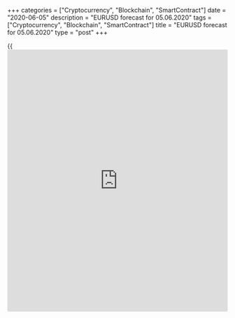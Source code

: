 +++
categories = ["Cryptocurrency", "Blockchain", "SmartContract"]
date = "2020-06-05"
description = "EURUSD forecast for 05.06.2020"
tags = ["Cryptocurrency", "Blockchain", "SmartContract"]
title = "EURUSD forecast for 05.06.2020"
type = "post"
+++

{{<iframe id="large-banner" src="https://www.bounty.group/#slide=17.0" width="100%" height="600" scrolling="no" style="border: 0px solid rgb(216, 221, 230); border-radius: 3px;">}}

June 5, 2020

June 5, 2020

Euro: all is fair in warDmitri Demidenko

## The ECB actions sent the EUR/USD up to the highest level since early
March

It is better to regret something you do than to regret something that
you don’t do. The ECB has given the market more than it expected,
extending the Pandemic Emergency Purchase Program (PEPP) by €600 billion
to €1,350 billion. It also extended the scheme’s duration until June
2021, or until the bank believes the crisis is over. The payments from
securities purchased under the PEPP will be reinvested until at least
the end of 2022. According to Christine Lagarde, the emergency QE allows
the regulator to fulfill two tasks. It helps the euro-area economy
rebound after the pandemic and is a foundation allowing to overcome the
market crisis. The Italian bonds are again in demand. The yield on
Italy’s 10-year government paper has dropped. The gap between the
Italian and German bond yields has sharply narrowed, and the [
EUR/USD][1] has been up to its three-month highs.

 **Dynamics of the yield spread between German and Italian bonds**

![LiteForex: EURUSD forecast for 05.06.2020][2]

 _Source: Financial Times_

Lagarde says the ECB has unanimously agreed to boost its Pandemic
Emergency Purchase Programme. However, the source of Financial Times
familiar with the matter says that Jens Weidmann, the head of the
Bundesbank, warns that, if this kind of QE lasts a long time, the ECB
could be accused of illegal state financing. The ECB, implementing the
PEPP, violates its own rule, as it buys more bonds of the countries most
affected by COVID-19. All is fair in the war with the coronavirus, isn’t
it?

Amid the ECB’s generosity, the euro has been rallying versus the US
dollar for 11 consecutive days, which is the longest winning series
since 2011, but the rise may stop soon. The matter is not in the EUR/USD
overbought stated signaled by the RSI and the stochastic oscillator.
Many euro’s advantages have been already used. The greenback is
weakening and the S&P 500 is growing too fast amid the strong
geopolitical tensions and the expectation of the slow recovery of the US
economy. The ECB forecasts that the euro zone is facing an
“unprecedented contraction.” **** The euro-area GDP should contract by
8.7% this year (if there is the second wave of the pandemic, it will
drop by 12.6%), before rebounding to 5.2% growth in 2021. The Wall
Street experts expect the US economy to contract by only 6.6% this year
and to rebound by 5% in 2021.

 **ECB projections for euro-area GDP**

![LiteForex: EURUSD forecast for 05.06.2020][3]

 _Source: Bloomberg_

The fiscal and monetary stimulus has been already priced in the
[EUR/USD][1], and there now may start a correction down if traders
follow the principle “buy on rumors, sell on facts”. ABN Amro, JP
Morgan, Banque Pictet & Cie, and Nordea suggest the ECB should boost the
QE in the September-December period due to the growth of the government
debt that should be compensated. However, I am afraid that it will be a
bear factor, rather than a bull one, for the euro by that time.

Furthermore, the US stock market may turn bearish at any moment, as the
US-China trade relations do not improve, and the growth of the US
unemployment rate to 20% may increase the concerns about a slow recovery
of the US economy. Therefore, The US weak jobs report for May can send
the S&P 500 down, and there might be relevant to enter the [EUR/USD][1]
short-term sell trades towards 1.1315 and 1.128.

* * *

P.S. Did you like my article? Share it in social networks: it will be
the best “thank you" :)

Ask me questions and comment below. I’ll be glad to answer your
questions and give necessary explanations.

 **Useful links:**

  * I recommend trying to trade with a reliable broker [here][4]. The system allows you to trade by yourself or copy successful traders from all across the globe.
  * Use my promo-code BLOG for getting deposit bonus 50% on LiteForex platform. Just enter this code in the appropriate field while [depositing][5] your trading account.
  * Telegram channel with high-quality analytics, Forex reviews, training articles, and other useful things for traders <t.me/liteforex>

## Price chart of EURUSD in real time mode

![Euro: all is fair in war][6]

The content of this article reflects the author’s opinion and does not
necessarily reflect the official position of LiteForex. The material
published on this page is provided for informational purposes only and
should not be considered as the provision of investment advice for the
purposes of Directive 2004/39/EC.

Rate this article:

{{value}}

( {{count}} {{title}} )

   1. my.liteforex.com/trading/chart?symbol=EURUSD&returnUrl=true
   2. cdn.liteforex.com/cache/uploads/blog_post/eurusd/spread-bonds-05-06-20.jpg?w=30&s=4a8202518752d21198b2981194979bfd
   3. cdn.liteforex.com/cache/uploads/blog_post/eurusd/forecast-ecb-gdp-05-06-20.jpg?w=30&s=788e8887ec2f93e677adb3a1d495d1e7
   4. my.liteforex.com/?category=analysts-opinions&slug=euro-all-is-fair-in-war&openPopup=%2Fregistration%2Fpopup&utm_source=blog&utm_medium=article&utm_campaign=bonus
   5. my.liteforex.com/deposit/?category=analysts-opinions&slug=euro-all-is-fair-in-war&promo_code=BLOG&utm_source=blog&utm_medium=article&utm_campaign=bonus
   6. cdn.liteforex.com/cache/uploads/blog_post/eurusd/liteforex-blog-eurusd-05-06-20.jpg?q=75&w=1000&s=ca05e7b5f79746eea6824d10f05ae5cb